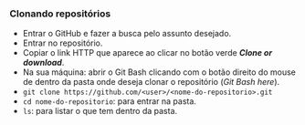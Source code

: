 ### Clonando repositórios
- Entrar o GitHub e fazer a busca pelo assunto desejado.
- Entrar no repositório.
- Copiar o link HTTP que aparece ao clicar no botão verde ***Clone or download***.
- Na sua máquina: abrir o Git Bash clicando com o botão direito do mouse de dentro da pasta onde deseja clonar o repositório (*Git Bash here*).
- `git clone https://github.com/<user>/<nome-do-repositorio>.git`
- `cd nome-do-repositorio`: para entrar na pasta.
- `ls`: para listar o que tem dentro da pasta.
